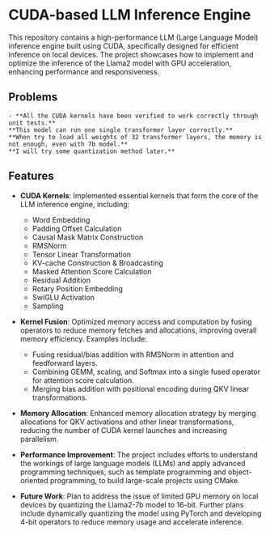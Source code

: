 # CUDA-based LLM Inference Engine

This repository contains a high-performance LLM (Large Language Model) inference engine built using CUDA, specifically designed for efficient inference on local devices. The project showcases how to implement and optimize the inference of the Llama2 model with GPU acceleration, enhancing performance and responsiveness.

## Problems
    - **All the CUDA kernels have been verified to work correctly through unit tests.**
    **This model can run one single transformer layer correctly.**
    **When try to load all weights of 32 transformer layers, the memory is not enough, even with 7b model.**
    **I will try some quantization method later.**

## Features

- **CUDA Kernels**: Implemented essential kernels that form the core of the LLM inference engine, including:
  - Word Embedding
  - Padding Offset Calculation
  - Causal Mask Matrix Construction
  - RMSNorm
  - Tensor Linear Transformation
  - KV-cache Construction & Broadcasting
  - Masked Attention Score Calculation
  - Residual Addition
  - Rotary Position Embedding
  - SwiGLU Activation
  - Sampling

- **Kernel Fusion**: Optimized memory access and computation by fusing operators to reduce memory fetches and allocations, improving overall memory efficiency. Examples include:
  - Fusing residual/bias addition with RMSNorm in attention and feedforward layers.
  - Combining GEMM, scaling, and Softmax into a single fused operator for attention score calculation.
  - Merging bias addition with positional encoding during QKV linear transformations.

- **Memory Allocation**: Enhanced memory allocation strategy by merging allocations for QKV activations and other linear transformations, reducing the number of CUDA kernel launches and increasing parallelism.

- **Performance Improvement**: The project includes efforts to understand the workings of large language models (LLMs) and apply advanced programming techniques, such as template programming and object-oriented programming, to build large-scale projects using CMake.

- **Future Work**: Plan to address the issue of limited GPU memory on local devices by quantizing the Llama2-7b model to 16-bit. Further plans include dynamically quantizing the model using PyTorch and developing 4-bit operators to reduce memory usage and accelerate inference.
